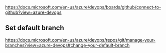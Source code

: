 https://docs.microsoft.com/en-us/azure/devops/boards/github/connect-to-github?view=azure-devops

## Set default branch 

https://docs.microsoft.com/en-us/azure/devops/repos/git/manage-your-branches?view=azure-devops#change-your-default-branch
